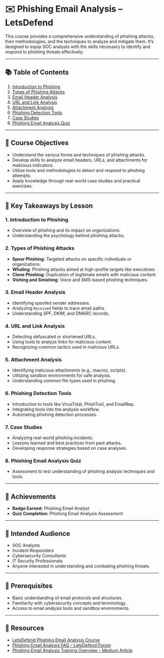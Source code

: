 # ✉️ Phishing Email Analysis – LetsDefend

This course provides a comprehensive understanding of phishing attacks, their methodologies, and the techniques to analyze and mitigate them. It’s designed to equip SOC analysts with the skills necessary to identify and respond to phishing threats effectively.

---

## 📚 Table of Contents
1. [Introduction to Phishing](#1-introduction-to-phishing)  
2. [Types of Phishing Attacks](#2-types-of-phishing-attacks)  
3. [Email Header Analysis](#3-email-header-analysis)  
4. [URL and Link Analysis](#4-url-and-link-analysis)  
5. [Attachment Analysis](#5-attachment-analysis)  
6. [Phishing Detection Tools](#6-phishing-detection-tools)  
7. [Case Studies](#7-case-studies)  
8. [Phishing Email Analysis Quiz](#8-phishing-email-analysis-quiz)

---

## 🎯 Course Objectives
- Understand the various forms and techniques of phishing attacks.  
- Develop skills to analyze email headers, URLs, and attachments for malicious indicators.  
- Utilize tools and methodologies to detect and respond to phishing attempts.  
- Apply knowledge through real-world case studies and practical exercises.

---

## 🧠 Key Takeaways by Lesson

### 1. Introduction to Phishing
- Overview of phishing and its impact on organizations.  
- Understanding the psychology behind phishing attacks.

### 2. Types of Phishing Attacks
- **Spear Phishing**: Targeted attacks on specific individuals or organizations.  
- **Whaling**: Phishing attacks aimed at high-profile targets like executives.  
- **Clone Phishing**: Duplication of legitimate emails with malicious content.  
- **Vishing and Smishing**: Voice and SMS-based phishing techniques.

### 3. Email Header Analysis
- Identifying spoofed sender addresses.  
- Analyzing `Received` fields to trace email paths.  
- Understanding SPF, DKIM, and DMARC records.

### 4. URL and Link Analysis
- Detecting obfuscated or shortened URLs.  
- Using tools to analyze links for malicious content.  
- Recognizing common tactics used in malicious URLs.

### 5. Attachment Analysis
- Identifying malicious attachments (e.g., macros, scripts).  
- Utilizing sandbox environments for safe analysis.  
- Understanding common file types used in phishing.

### 6. Phishing Detection Tools
- Introduction to tools like VirusTotal, PhishTool, and EmailRep.  
- Integrating tools into the analysis workflow.  
- Automating phishing detection processes.

### 7. Case Studies
- Analyzing real-world phishing incidents.  
- Lessons learned and best practices from past attacks.  
- Developing response strategies based on case analyses.

### 8. Phishing Email Analysis Quiz
- Assessment to test understanding of phishing analysis techniques and tools.

---

## 🏅 Achievements
- **Badge Earned:** Phishing Email Analyst  
- **Quiz Completion:** Phishing Email Analysis Assessment

---

## 👥 Intended Audience
- SOC Analysts  
- Incident Responders  
- Cybersecurity Consultants  
- IT Security Professionals  
- Anyone interested in understanding and combating phishing threats  

---

## 📘 Prerequisites
- Basic understanding of email protocols and structures.  
- Familiarity with cybersecurity concepts and terminology.  
- Access to email analysis tools and sandbox environments.

---

## 📎 Resources
- [LetsDefend Phishing Email Analysis Course](https://letsdefend.io)  
- [Phishing Email Analysis FAQ – LetsDefend Forum](https://community.letsdefend.io)  
- [Phishing Email Analysis Training Overview – Medium Article](https://medium.com)
